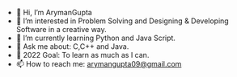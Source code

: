 - 👋 Hi, I’m ArymanGupta
- 👀 I’m interested in Problem Solving and  Designing & Developing Software in a creative way.
- 🌱 I’m currently learning Python and Java Script.
- 💬 Ask me about: C,C++ and Java.
- 🥅 2022 Goal: To learn as much as I can.
- 📫 How to reach me: arymangupta09@gmail.com

<!---
ArymanGupta07/ArymanGupta07 is a ✨ special ✨ repository because its `README.md` (this file) appears on your GitHub profile.
You can click the Preview link to take a look at your changes.
--->
